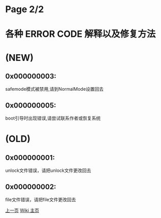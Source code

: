 # Page 2/2  
# 各种 ERROR CODE 解释以及修复方法  
# (NEW)  
## 0x000000003:  
safemode模式被禁用,请到NormalMode设置回去  
## 0x000000005:  
boot引导时出现错误,请尝试联系作者或恢复系统  
  
# (OLD)
## 0x000000001:  
unlock文件错误，请把unlock文件更改回去  
## 0x000000002:  
file文件错误，请把file文件更改回去  

[上一页](/wiki/mode) [Wiki 主页](/wiki/index)
